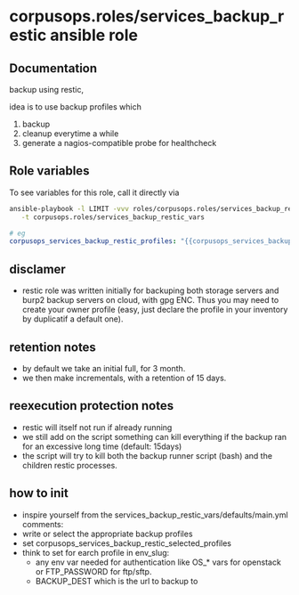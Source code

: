 # corpusops.roles/services_backup_restic ansible role
## Documentation

backup using restic,

idea is to use backup profiles which

1. backup
2. cleanup everytime a while
3. generate a nagios-compatible probe for healthcheck

## Role variables
To see variables for this role, call it directly via
```bash
ansible-playbook -l LIMIT -vvv roles/corpusops.roles/services_backup_restic/role.yml \
   -t corpusops.roles/services_backup_restic_vars
```

```yaml
# eg
corpusops_services_backup_restic_profiles: "{{corpusops_services_backup_restic_profiles_default}}"
```

## disclamer
- restic role was written initially for backuping both storage servers and burp2 backup servers on cloud, with gpg ENC. Thus you may need to create your owner profile (easy, just declare the profile in your inventory by duplicatif a default one).


## retention notes
- by default we take an initial full, for 3 month.
- we then make incrementals, with a retention of 15 days.


## reexecution protection notes
- restic will itself not run if already running
- we still add on the script something can kill everything if the backup ran for an excessive long time (default: 15days)
- the script will try to kill both the backup runner script (bash) and the children restic processes.

## how to init
- inspire yourself from the services_backup_restic_vars/defaults/main.yml comments:
- write or select the appropriate backup profiles
- set corpusops_services_backup_restic_selected_profiles
- think to set for earch profile in env_slug:
   - any env var needed for authentication like OS_* vars for openstack or FTP_PASSWORD for ftp/sftp.
   - BACKUP_DEST which is the url to backup to
